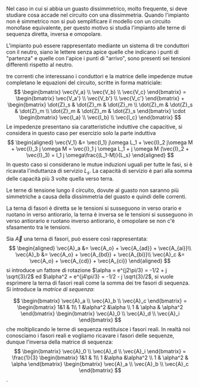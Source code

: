 Nel caso in cui si abbia un guasto dissimmetrico, molto frequente, si deve studiare cosa accade nel circuito con una dissimmetria.
Quando l'impianto non è simmetrico non si può semplificare il modello con un circuito monofase equivalente, per questo motivo si studia l'impianto alle terne di sequenza diretta, inversa e omopolare.

L'impianto può essere rappresentato mediante un sistema di tre conduttori con il neutro, siano le lettere senza apice quelle che indicano i punti di "partenza" e quelle con l'apice i punti di "arrivo", sono presenti sei tensioni differenti rispetto al neutro.

tre correnti che interessano i conduttori e la matrice delle impedenze mutue completano le equazioni del circuito, scritte in forma matriciale:
$$
\begin{bmatrix}
\vec{V_a} \\ \vec{V_b} \\ \vec{V_c}
\end{bmatrix} = 
\begin{bmatrix}
\vec{V_a'} \\ \vec{V_b'} \\ \vec{V_c'}
\end{bmatrix} +
\begin{bmatrix}
\dot{Z}_s & \dot{Z}_m & \dot{Z}_m \\
\dot{Z}_m & \dot{Z}_s & \dot{Z}_m \\
\dot{Z}_m & \dot{Z}_m & \dot{Z}_s
\end{bmatrix}
\cdot
\begin{bmatrix}
\vec{I_a} \\ \vec{I_b} \\ \vec{I_c}
\end{bmatrix}
$$
Le impedenze presentano sia caratteristiche induttive che capacitive, si considera in questo caso per esercizio solo la parte induttiva
$$
\begin{aligned}
\vec{V_1} &= \vec{I_1} j\omega L_1 + \vec{I}_2 j\omega M + \vec{I}_3 j \omega M =
 \vec{I}_1 j \omega L_1 + j \omega M (\vec{I}_2 + \vec{I}_3) =
 I_1 j \omega\frac{(L_1-M)}{L_s}
\end{aligned}
$$
In questo caso si considerano le mutue induzioni uguali per tutte le fasi, si è ricavata l'induttanza di servizio $L_s$.
La capacità di servizio è pari alla somma delle capacità più 3 volte quella verso terra.

Le terne di tensione lungo il circuito, dovute al guasto non saranno più simmetriche a causa della dissimmetria del guasto e quindi delle correnti.

La terna di fasori è diretta se le tensioni si susseguono in verso orario e ruotano in verso antiorario, la terna è inversa se le tensioni si susseguono in verso antiorario e ruotano inverso antiorario, è omopolare se non c'è sfasamento tra le tensioni.

Sia $\vec{A}$ una terna di fasori, può essere così rappresentata:
$$
\begin{aligned}
\vec{A}_a &= \vec{A_o} + \vec{A_{ad}} + \vec{A_{ai}}\\
\vec{A}_b &= \vec{A_o} + \vec{A_{bd}} + \vec{A_{bi}}\\
\vec{A}_c &= \vec{A_o} + \vec{A_{cd}} + \vec{A_{ci}}
\end{aligned}
$$
si introduce un fattore di rotazione $\alpha = e^{j2\pi/3} = -1/2 + j \sqrt{3}/2$ ed $\alpha^2 = e^{j4\pi/3} = -1/2 - j \sqrt{3}/2$,
si vuole esprimere la terna di fasori reali come la somma dei tre fasori di sequenza.
Si introduce la *matrice di sequenza*:

$$
\begin{bmatrix}
\vec{A}_a \\ \vec{A}_b \\ \vec{A}_c
\end{bmatrix} = 
\begin{bmatrix}
1&1 & 1\\
1 &\alpha^2 &\alpha \\
1 & \alpha & \alpha^2
\end{bmatrix}
\begin{bmatrix}
\vec{A}_0 \\ \vec{A}_d \\ \vec{A}_i
\end{bmatrix}
$$
che moltiplicando le terne di sequenza restituisce i fasori reali.
In realtà noi conosciamo i fasori reali e vogliamo ricavare i fasori delle sequenze, dunque l'inversa della matrice di sequenza:
$$
\begin{bmatrix}
\vec{A}_0 \\ \vec{A}_d \\ \vec{A}_i
\end{bmatrix} = 
\frac{1}{3}
\begin{bmatrix}
1&1 & 1\\
1 &\alpha &\alpha^2 \\
1 & \alpha^2 & \alpha
\end{bmatrix}
\begin{bmatrix}
\vec{A}_a \\ \vec{A}_b \\ \vec{A}_c
\end{bmatrix}
$$
.
